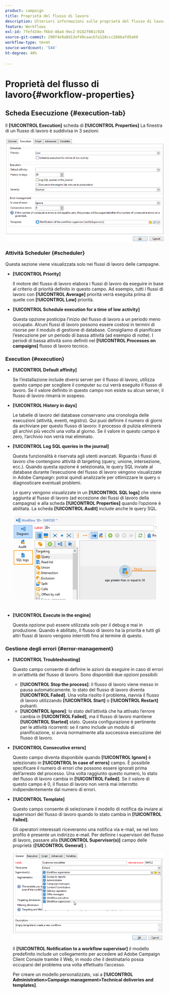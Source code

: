 ```yaml
---
product: campaign
title: Proprietà del flusso di lavoro
description: Ulteriori informazioni sulle proprietà del flusso di lavoro di Campaign
feature: Workflows
exl-id: 7fef434e-f6bd-46a4-9ec2-0182f081c928
source-git-commit: 290f4e9a0d13ef49caacb7a128ccc266bafd5e69
workflow-type: tm+mt
source-wordcount: '544'
ht-degree: 40%

---
```


# Proprietà del flusso di lavoro{#workflow-properties}



## Scheda Esecuzione {#execution-tab}

Il **[!UICONTROL Execution]** scheda di **[!UICONTROL Properties]** La finestra di un flusso di lavoro è suddivisa in 3 sezioni:

![](assets/wf_execution_tab.png)

### Attività Scheduler {#scheduler}

Questa sezione viene visualizzata solo nei flussi di lavoro delle campagne.

* **[!UICONTROL Priority]**

   Il motore del flusso di lavoro elabora i flussi di lavoro da eseguire in base al criterio di priorità definito in questo campo. Ad esempio, tutti i flussi di lavoro con **[!UICONTROL Average]** priorità verrà eseguita prima di quelle con **[!UICONTROL Low]** priorità.

* **[!UICONTROL Schedule execution for a time of low activity]**

   Questa opzione posticipa l’inizio del flusso di lavoro a un periodo meno occupato. Alcuni flussi di lavoro possono essere costosi in termini di risorse per il modulo di gestione di database. Consigliamo di pianificare l’esecuzione per un periodo di bassa attività (ad esempio di notte). I periodi di bassa attività sono definiti nel **[!UICONTROL Processes on campaigns]** flusso di lavoro tecnico.

### Execution {#execution}

* **[!UICONTROL Default affinity]**

   Se l’installazione include diversi server per il flusso di lavoro, utilizza questo campo per scegliere il computer su cui verrà eseguito il flusso di lavoro. Se il valore definito in questo campo non esiste su alcun server, il flusso di lavoro rimarrà in sospeso.

* **[!UICONTROL History in days]**

   Le tabelle di lavoro del database conservano una cronologia delle esecuzioni (attività, eventi, registro). Qui puoi definire il numero di giorni da archiviare per questo flusso di lavoro: il processo di pulizia eliminerà gli archivi più vecchi una volta al giorno. Se il valore in questo campo è zero, l’archivio non verrà mai eliminato.

* **[!UICONTROL Log SQL queries in the journal]**

   Questa funzionalità è riservata agli utenti avanzati. Riguarda i flussi di lavoro che contengono attività di targeting (query, unione, intersezione, ecc.). Quando questa opzione è selezionata, le query SQL inviate al database durante l’esecuzione del flusso di lavoro vengono visualizzate in Adobe Campaign: potrai quindi analizzarle per ottimizzare le query o diagnosticare eventuali problemi.

   Le query vengono visualizzate in un **[!UICONTROL SQL logs]** che viene aggiunta al flusso di lavoro (ad eccezione dei flussi di lavoro della campagna) e alla scheda **[!UICONTROL Properties]** quando l’opzione è abilitata. La scheda **[!UICONTROL Audit]** include anche le query SQL.

   ![](assets/wf_tab_log_sql.png)

* **[!UICONTROL Execute in the engine]**

   Questa opzione può essere utilizzata solo per il debug e mai in produzione. Quando è abilitato, il flusso di lavoro ha la priorità e tutti gli altri flussi di lavoro vengono interrotti fino al termine di questo.

### Gestione degli errori {#error-management}

* **[!UICONTROL Troubleshooting]**

   Questo campo consente di definire le azioni da eseguire in caso di errori in un’attività del flusso di lavoro. Sono disponibili due opzioni possibili:

   * **[!UICONTROL Stop the process]**: il flusso di lavoro viene messo in pausa automaticamente. lo stato del flusso di lavoro diventa **[!UICONTROL Failed]**. Una volta risolto il problema, riavvia il flusso di lavoro utilizzando **[!UICONTROL Start]** o **[!UICONTROL Restart]** pulsanti.
   * **[!UICONTROL Ignore]**: lo stato dell’attività che ha attivato l’errore cambia in **[!UICONTROL Failed]**, ma il flusso di lavoro mantiene **[!UICONTROL Started]** stato. Questa configurazione è pertinente per le attività ricorrenti: se il ramo include un modulo di pianificazione, si avvia normalmente alla successiva esecuzione del flusso di lavoro.

* **[!UICONTROL Consecutive errors]**

   Questo campo diventa disponibile quando **[!UICONTROL Ignore]** è selezionato in **[!UICONTROL In case of errors]** campo. È possibile specificare il numero di errori che possono essere ignorati prima dell’arresto del processo. Una volta raggiunto questo numero, lo stato del flusso di lavoro cambia in **[!UICONTROL Failed]**. Se il valore di questo campo è 0, il flusso di lavoro non verrà mai interrotto indipendentemente dal numero di errori.

* **[!UICONTROL Template]**

   Questo campo consente di selezionare il modello di notifica da inviare ai supervisori del flusso di lavoro quando lo stato cambia in **[!UICONTROL Failed]**.

   Gli operatori interessati riceveranno una notifica via e-mail, se nel loro profilo è presente un indirizzo e-mail. Per definire i supervisori del flusso di lavoro, passare alla **[!UICONTROL Supervisor(s)]** campo delle proprietà (**[!UICONTROL General]** ).

   ![](assets/wf-properties_select-supervisors.png)

   Il **[!UICONTROL Notification to a workflow supervisor]** il modello predefinito include un collegamento per accedere ad Adobe Campaign Client Console tramite il Web, in modo che il destinatario possa occuparsi del problema una volta effettuato l’accesso.

   Per creare un modello personalizzato, vai a **[!UICONTROL Administration>Campaign management>Technical deliveries and templates]**.
